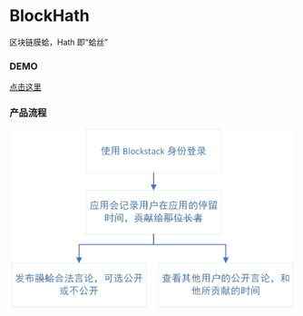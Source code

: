 # BlockHath

区块链膜蛤，Hath 即“蛤丝”

### DEMO

[点击这里](https://blockhath.netlify.com/)


### 产品流程

![](/assets/image/product.png)